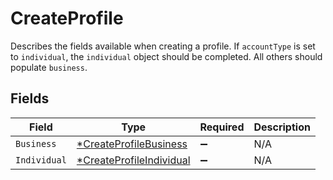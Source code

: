 # CreateProfile

Describes the fields available when creating a profile.
If `accountType` is set to `individual`, the `individual` object should be completed. All others should populate `business`.



## Fields

| Field                                                                      | Type                                                                       | Required                                                                   | Description                                                                |
| -------------------------------------------------------------------------- | -------------------------------------------------------------------------- | -------------------------------------------------------------------------- | -------------------------------------------------------------------------- |
| `Business`                                                                 | [*CreateProfileBusiness](../../models/shared/createprofilebusiness.md)     | :heavy_minus_sign:                                                         | N/A                                                                        |
| `Individual`                                                               | [*CreateProfileIndividual](../../models/shared/createprofileindividual.md) | :heavy_minus_sign:                                                         | N/A                                                                        |
